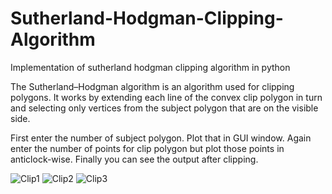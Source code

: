 # Sutherland-Hodgman-Clipping-Algorithm
Implementation of sutherland hodgman clipping algorithm in python

The Sutherland–Hodgman algorithm is an algorithm used for clipping polygons. It works by extending each line of the convex clip polygon in turn and selecting only vertices from the subject polygon that are on the visible side. 

First enter the number of subject polygon.
Plot that in GUI window.
Again enter the number of points for clip polygon but plot those points in anticlock-wise.
Finally you can see the output after clipping.

![Clip1](https://user-images.githubusercontent.com/69910465/90663967-fbaab900-e267-11ea-9169-1995d12fce6f.PNG)
![Clip2](https://user-images.githubusercontent.com/69910465/90663971-fd747c80-e267-11ea-80f5-eecc4bf96ce9.PNG)
![Clip3](https://user-images.githubusercontent.com/69910465/90663980-ff3e4000-e267-11ea-8082-7246c1609221.PNG)
